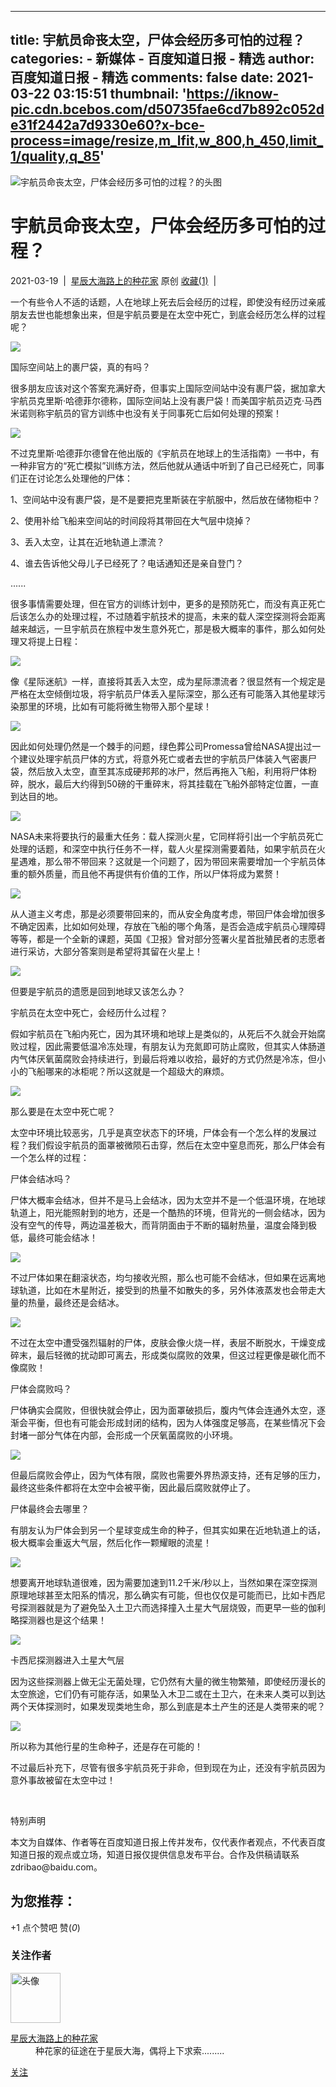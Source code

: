 
---
title: 宇航员命丧太空，尸体会经历多可怕的过程？
categories: 
    - 新媒体
    - 百度知道日报 - 精选
author: 百度知道日报 - 精选
comments: false
date: 2021-03-22 03:15:51
thumbnail: 'https://iknow-pic.cdn.bcebos.com/d50735fae6cd7b892c052de31f2442a7d9330e60?x-bce-process=image/resize,m_lfit,w_800,h_450,limit_1/quality,q_85'
---

<div>   
<div class="detail" id="j-daily-union-dom">
<div class="figure">
<img id="daily-img" src="https://iknow-pic.cdn.bcebos.com/d50735fae6cd7b892c052de31f2442a7d9330e60?x-bce-process=image/resize,m_lfit,w_800,h_450,limit_1/quality,q_85" alt="宇航员命丧太空，尸体会经历多可怕的过程？的头图" referrerpolicy="no-referrer">
</div>
<h1 id="daily-title" class="title">
宇航员命丧太空，尸体会经历多可怕的过程？
</h1>
<div class="info">
<span>2021-03-19</span>
<span class="text-line"> | </span>
<a href="https://zhidao.baidu.com/daily/author?un=%E6%98%9F%E8%BE%B0%E5%A4%A7%E6%B5%B7%E8%B7%AF%E4%B8%8A%E7%9A%84%E7%A7%8D%E8%8A%B1%E5%AE%B6&ie=gbk" target="_blank" data-log="type:2060,action:click,area:detail-author,page:daily-view"><span class="name">星辰大海路上的种花家</span></a>
<span class="original">原创</span>
<input type="text" id="author-id" style="display: none" value="9926">
<a href="https://zhidao.baidu.com//daily/view?id=234208#" class="focus unfocus" data-log="type:2060,action:click,area:detail-focus,page:daily-view">
<b></b>
收藏(1)</a>
<span class="text-line text-line2"> | </span>
<span id="pv" class="pv"></span>
</div>
<div id="daily-cont" class="cont">
<p>一个有些令人不适的话题，人在地球上死去后会经历的过程，即使没有经历过亲戚朋友去世也能想象出来，但是宇航员要是在太空中死亡，到底会经历怎么样的过程呢？</p><p><img src="https://iknow-pic.cdn.bcebos.com/838ba61ea8d3fd1fc060b55a204e251f95ca5f60?x-bce-process=image/resize,m_lfit,w_450,h_600,limit_1/quality,q_85" referrerpolicy="no-referrer"></p><p>国际空间站上的裹尸袋，真的有吗？</p><p>很多朋友应该对这个答案充满好奇，但事实上国际空间站中没有裹尸袋，据加拿大宇航员克里斯·哈德菲尔德称，国际空间站上没有裹尸袋！而美国宇航员迈克·马西米诺则称宇航员的官方训练中也没有关于同事死亡后如何处理的预案！</p><p><img src="https://iknow-pic.cdn.bcebos.com/b03533fa828ba61ed787df4f5134970a304e5960?x-bce-process=image/resize,m_lfit,w_450,h_600,limit_1/quality,q_85" referrerpolicy="no-referrer"></p><p>不过克里斯·哈德菲尔德曾在他出版的《宇航员在地球上的生活指南》一书中，有一种非官方的“死亡模拟”训练方法，然后他就从通话中听到了自己已经死亡，同事们正在讨论怎么处理他的尸体：</p><p>1、空间站中没有裹尸袋，是不是要把克里斯装在宇航服中，然后放在储物柜中？</p><p>2、使用补给飞船来空间站的时间段将其带回在大气层中烧掉？</p><p>3、丢入太空，让其在近地轨道上漂流？</p><p>4、谁去告诉他父母儿子已经死了？电话通知还是亲自登门？</p><p>......</p><p>很多事情需要处理，但在官方的训练计划中，更多的是预防死亡，而没有真正死亡后该怎么办的处理过程，不过随着宇航技术的提高，未来的载人深空探测将会距离越来越远，一旦宇航员在旅程中发生意外死亡，那是极大概率的事件，那么如何处理又将提上日程：</p><p><img src="https://iknow-pic.cdn.bcebos.com/a71ea8d3fd1f4134155e121e351f95cad1c85e60?x-bce-process=image/resize,m_lfit,w_450,h_600,limit_1/quality,q_85" referrerpolicy="no-referrer"></p><p>像《星际迷航》一样，直接将其丢入太空，成为星际漂流者？很显然有一个规定是严格在太空倾倒垃圾，将宇航员尸体丢入星际深空，那么还有可能落入其他星球污染那里的环境，比如有可能将微生物带入那个星球！</p><p><img src="https://iknow-pic.cdn.bcebos.com/32fa828ba61ea8d37d4b6364870a304e251f5860?x-bce-process=image/resize,m_lfit,w_450,h_600,limit_1/quality,q_85" referrerpolicy="no-referrer"></p><p>因此如何处理仍然是一个棘手的问题，绿色葬公司Promessa曾给NASA提出过一个建议处理宇航员尸体的方式，将意外死亡或者去世的宇航员尸体装入气密裹尸袋，然后放入太空，直至其冻成硬邦邦的冰尸，然后再拖入飞船，利用将尸体粉碎，脱水，最后大约得到50磅的干重碎末，将其挂载在飞船外部特定位置，一直到达目的地。</p><p><img src="https://iknow-pic.cdn.bcebos.com/4034970a304e251f109ef398b786c9177f3e5360?x-bce-process=image/resize,m_lfit,w_450,h_600,limit_1/quality,q_85" referrerpolicy="no-referrer"></p><p>NASA未来将要执行的最重大任务：载人探测火星，它同样将引出一个宇航员死亡处理的话题，和深空中执行任务不一样，载人火星探测需要着陆，如果宇航员在火星遇难，那么带不带回来？这就是一个问题了，因为带回来需要增加一个宇航员体重的额外质量，而且他不再提供有价值的工作，所以尸体将成为累赘！</p><p><img src="https://iknow-pic.cdn.bcebos.com/960a304e251f95ca579c85d6d9177f3e67095260?x-bce-process=image/resize,m_lfit,w_450,h_600,limit_1/quality,q_85" referrerpolicy="no-referrer"></p><p>从人道主义考虑，那是必须要带回来的，而从安全角度考虑，带回尸体会增加很多不确定因素，比如如何处理，存放在飞船的哪个角落，是否会造成宇航员心理障碍等等，都是一个全新的课题，英国《卫报》曾对部分签署火星首批殖民者的志愿者进行采访，大部分答案则是希望将其留在火星上！</p><p><img src="https://iknow-pic.cdn.bcebos.com/7e3e6709c93d70cfb693bd6de8dcd100baa12b60?x-bce-process=image/resize,m_lfit,w_450,h_600,limit_1/quality,q_85" referrerpolicy="no-referrer"></p><p>但要是宇航员的遗愿是回到地球又该怎么办？</p><p>宇航员在太空中死亡，会经历什么过程？</p><p>假如宇航员在飞船内死亡，因为其环境和地球上是类似的，从死后不久就会开始腐败过程，因此需要低温冷冻处理，有朋友认为充氮即可防止腐败，但其实人体肠道内气体厌氧菌腐败会持续进行，到最后将难以收拾，最好的方式仍然是冷冻，但小小的飞船哪来的冰柜呢？所以这就是一个超级大的麻烦。</p><p><img src="https://iknow-pic.cdn.bcebos.com/314e251f95cad1c820d2eb476f3e6709c93d5160?x-bce-process=image/resize,m_lfit,w_450,h_600,limit_1/quality,q_85" referrerpolicy="no-referrer"></p><p>那么要是在太空中死亡呢？</p><p>太空中环境比较恶劣，几乎是真空状态下的环境，尸体会有一个怎么样的发展过程？我们假设宇航员的面罩被微陨石击穿，然后在太空中窒息而死，那么尸体会有一个怎么样的过程：</p><p>尸体会结冰吗？</p><p>尸体大概率会结冰，但并不是马上会结冰，因为太空并不是一个低温环境，在地球轨道上，阳光能照射到的地方，还是一个酷热的环境，但背光的一侧会结冰，因为没有空气的传导，两边温差极大，而背阴面由于不断的辐射热量，温度会降到极低，最终可能会结冰！</p><p><img src="https://iknow-pic.cdn.bcebos.com/241f95cad1c8a78641435d6e7709c93d70cf5060?x-bce-process=image/resize,m_lfit,w_450,h_600,limit_1/quality,q_85" referrerpolicy="no-referrer"></p><p>不过尸体如果在翻滚状态，均匀接收光照，那么也可能不会结冰，但如果在远离地球轨道，比如在木星附近，接受到的热量不如散失的多，另外体液蒸发也会带走大量的热量，最终还是会结冰。</p><p><img src="https://iknow-pic.cdn.bcebos.com/94cad1c8a786c917f66a4559d93d70cf3bc75760?x-bce-process=image/resize,m_lfit,w_450,h_600,limit_1/quality,q_85" referrerpolicy="no-referrer"></p><p>不过在太空中遭受强烈辐射的尸体，皮肤会像火烧一样，表层不断脱水，干燥变成碎末，最后轻微的扰动即可离去，形成类似腐败的效果，但这过程更像是碳化而不像腐败！</p><p>尸体会腐败吗？</p><p>尸体确实会腐败，但很快就会停止，因为面罩破损后，腹内气体会连通外太空，逐渐会平衡，但也有可能会形成封闭的结构，因为人体强度足够高，在某些情况下会封堵一部分气体在内部，会形成一个厌氧菌腐败的小环境。</p><p><img src="https://iknow-pic.cdn.bcebos.com/d0c8a786c9177f3eed5deb6d60cf3bc79f3d5660?x-bce-process=image/resize,m_lfit,w_450,h_600,limit_1/quality,q_85" referrerpolicy="no-referrer"></p><p>但最后腐败会停止，因为气体有限，腐败也需要外界热源支持，还有足够的压力，最终这些条件都将在太空中会被平衡，因此最后腐败就停止了。</p><p>尸体最终会去哪里？</p><p>有朋友认为尸体会到另一个星球变成生命的种子，但其实如果在近地轨道上的话，极大概率会重返大气层，然后化作一颗耀眼的流星！</p><p><img src="https://iknow-pic.cdn.bcebos.com/a686c9177f3e67094269529f2bc79f3df8dc5560?x-bce-process=image/resize,m_lfit,w_450,h_600,limit_1/quality,q_85" referrerpolicy="no-referrer"></p><p>想要离开地球轨道很难，因为需要加速到11.2千米/秒以上，当然如果在深空探测原理地球甚至太阳系的情况，那么确实有可能，但也仅仅是可能而已，比如卡西尼号探测器就是为了避免坠入土卫六而选择撞入土星大气层烧毁，而更早一些的伽利略探测器也是这个结果！</p><p><img src="https://iknow-pic.cdn.bcebos.com/71cf3bc79f3df8dc415498f1dd11728b47102860?x-bce-process=image/resize,m_lfit,w_450,h_600,limit_1/quality,q_85" referrerpolicy="no-referrer"></p><p>卡西尼探测器进入土星大气层</p><p>因为这些探测器上做无尘无菌处理，它仍然有大量的微生物繁殖，即使经历漫长的太空旅途，它们仍有可能存活，如果坠入木卫二或在土卫六，在未来人类可以到达两个天体探测时，如果发现类地生命，那么到底是本土产生的还是人类带来的呢？</p><p><img src="https://iknow-pic.cdn.bcebos.com/c83d70cf3bc79f3d7788f350aaa1cd11728b2960?x-bce-process=image/resize,m_lfit,w_450,h_600,limit_1/quality,q_85" referrerpolicy="no-referrer"></p><p>所以称为其他行星的生命种子，还是存在可能的！</p><p>不过最后补充下，尽管有很多宇航员死于非命，但到现在为止，还没有宇航员因为意外事故被留在太空中过！</p><p><br></p>
<div class="detail_statement article-source">
<p class="tit clearfix"><span class="left"></span><span class="center">特别声明</span><span class="right"></span></p>
<p class="cont">
本文为自媒体、作者等在百度知道日报上传并发布，仅代表作者观点，不代表百度知道日报的观点或立场，知道日报仅提供信息发布平台。合作及供稿请联系zdribao@baidu.com。</p>
</div>
</div>
<div class="wgt-bottom-union line">
<h2>为您推荐：</h2>


</div>
<div class="opt clearfix">
<div class="spt grid-r">
<span id="spt-add" class="spt-add">+1</span>
<span id="spt-btn" class="spt-icon">
<span>点个赞吧</span>
</span>
<span id="spt-num" class="spt-num">赞(<em>0</em>)</span>
</div>
</div>
<div class="author">
<h3>关注作者</h3>
<div class="author-info clearfix">
<a href="https://zhidao.baidu.com/daily/author?un=%E6%98%9F%E8%BE%B0%E5%A4%A7%E6%B5%B7%E8%B7%AF%E4%B8%8A%E7%9A%84%E7%A7%8D%E8%8A%B1%E5%AE%B6&ie=gbk" target="_blank" data-log="type:2060,action:click,area:detail-author2,page:daily-view">
<img src="https://iknow-pic.cdn.bcebos.com/63d9f2d3572c11df1c23ef566d2762d0f603c2d1?x-bce-process=image/quality,q_85" alt="头像" width="80" height="80" referrerpolicy="no-referrer">
</a>
<dl>
<dt>
<a href="https://zhidao.baidu.com/daily/author?un=%E6%98%9F%E8%BE%B0%E5%A4%A7%E6%B5%B7%E8%B7%AF%E4%B8%8A%E7%9A%84%E7%A7%8D%E8%8A%B1%E5%AE%B6&ie=gbk" target="_blank" data-log="type:2060,action:click,area:detail-author2,page:daily-view">星辰大海路上的种花家</a>
</dt>
<dd>种花家的征途在于星辰大海，偶将上下求索.........</dd>
</dl>
<a class="follow unfollow" data-log="type:2060,action:click,area:detail-follow,page:daily-view" href="https://zhidao.baidu.com//daily/undefined">
<b></b>
关注</a>
</div>
</div>
</div>
  
</div>
            